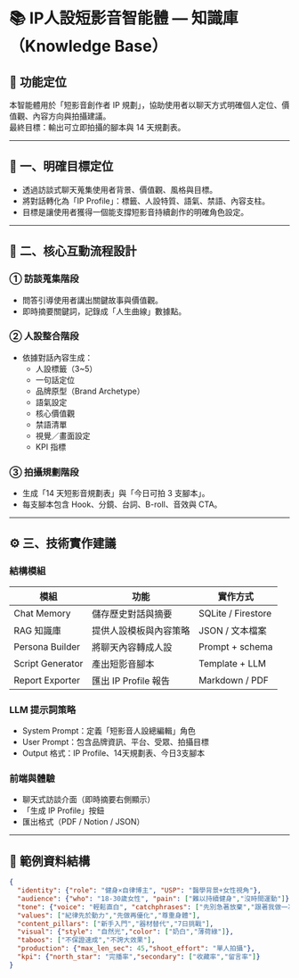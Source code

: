 # 📚 IP人設短影音智能體 — 知識庫（Knowledge Base）

## 🎯 功能定位
本智能體用於「短影音創作者 IP 規劃」，協助使用者以聊天方式明確個人定位、價值觀、內容方向與拍攝建議。  
最終目標：輸出可立即拍攝的腳本與 14 天規劃表。

---

## 🧭 一、明確目標定位
- 透過訪談式聊天蒐集使用者背景、價值觀、風格與目標。  
- 將對話轉化為「IP Profile」：標籤、人設特質、語氣、禁語、內容支柱。
- 目標是讓使用者獲得一個能支撐短影音持續創作的明確角色設定。

---

## 🧩 二、核心互動流程設計
### ① 訪談蒐集階段
- 問答引導使用者講出關鍵故事與價值觀。
- 即時摘要關鍵詞，記錄成「人生曲線」數據點。

### ② 人設整合階段
- 依據對話內容生成：
  - 人設標籤（3~5）
  - 一句話定位
  - 品牌原型（Brand Archetype）
  - 語氣設定
  - 核心價值觀
  - 禁語清單
  - 視覺／畫面設定
  - KPI 指標

### ③ 拍攝規劃階段
- 生成「14 天短影音規劃表」與「今日可拍 3 支腳本」。
- 每支腳本包含 Hook、分鏡、台詞、B-roll、音效與 CTA。

---

## ⚙️ 三、技術實作建議

### 結構模組
| 模組 | 功能 | 實作方式 |
|------|------|-----------|
| Chat Memory | 儲存歷史對話與摘要 | SQLite / Firestore |
| RAG 知識庫 | 提供人設模板與內容策略 | JSON / 文本檔案 |
| Persona Builder | 將聊天內容轉成人設 | Prompt + schema |
| Script Generator | 產出短影音腳本 | Template + LLM |
| Report Exporter | 匯出 IP Profile 報告 | Markdown / PDF |

### LLM 提示詞策略
- System Prompt：定義「短影音人設總編輯」角色
- User Prompt：包含品牌資訊、平台、受眾、拍攝目標
- Output 格式：IP Profile、14天規劃表、今日3支腳本

### 前端與體驗
- 聊天式訪談介面（即時摘要右側顯示）
- 「生成 IP Profile」按鈕
- 匯出格式（PDF / Notion / JSON）

---

## 🧱 範例資料結構
```json
{
  "identity": {"role": "健身×自律博主", "USP": "醫學背景+女性視角"},
  "audience": {"who": "18-30歲女性", "pain": ["難以持續健身","沒時間運動"]},
  "tone": {"voice": "輕鬆直白", "catchphrases": ["先別急著放棄","跟著我做一次"]},
  "values": ["紀律先於動力","先做再優化","尊重身體"],
  "content_pillars": ["新手入門","器材替代","7日挑戰"],
  "visual": {"style": "自然光","color": ["奶白","薄荷綠"]},
  "taboos": ["不保證速成","不誇大效果"],
  "production": {"max_len_sec": 45,"shoot_effort": "單人拍攝"},
  "kpi": {"north_star": "完播率","secondary": ["收藏率","留言率"]}
}
```

